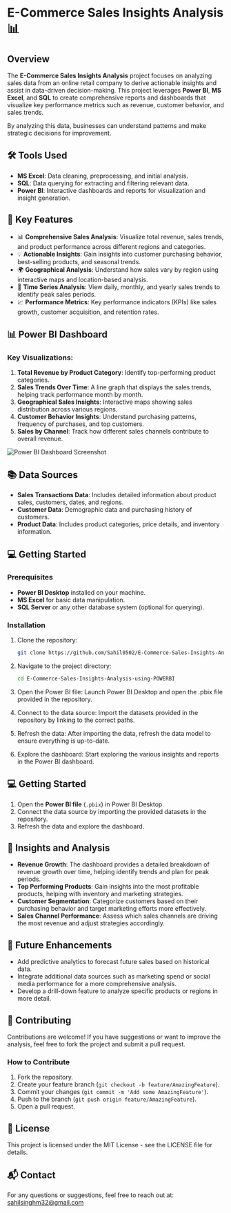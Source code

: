 # E-Commerce Sales Insights Analysis 📊

## Overview

The **E-Commerce Sales Insights Analysis** project focuses on analyzing sales data from an online retail company to derive actionable insights and assist in data-driven decision-making. This project leverages **Power BI**, **MS Excel**, and **SQL** to create comprehensive reports and dashboards that visualize key performance metrics such as revenue, customer behavior, and sales trends.

By analyzing this data, businesses can understand patterns and make strategic decisions for improvement.

## 🛠 Tools Used

- **MS Excel**: Data cleaning, preprocessing, and initial analysis.
- **SQL**: Data querying for extracting and filtering relevant data.
- **Power BI**: Interactive dashboards and reports for visualization and insight generation.

## 🚀 Key Features

- 📊 **Comprehensive Sales Analysis**: Visualize total revenue, sales trends, and product performance across different regions and categories.
- 💡 **Actionable Insights**: Gain insights into customer purchasing behavior, best-selling products, and seasonal trends.
- 🌍 **Geographical Analysis**: Understand how sales vary by region using interactive maps and location-based analysis.
- 📅 **Time Series Analysis**: View daily, monthly, and yearly sales trends to identify peak sales periods.
- 📈 **Performance Metrics**: Key performance indicators (KPIs) like sales growth, customer acquisition, and retention rates.

## 📊 Power BI Dashboard

### Key Visualizations:
1. **Total Revenue by Product Category**: Identify top-performing product categories.
2. **Sales Trends Over Time**: A line graph that displays the sales trends, helping track performance month by month.
3. **Geographical Sales Insights**: Interactive maps showing sales distribution across various regions.
4. **Customer Behavior Insights**: Understand purchasing patterns, frequency of purchases, and top customers.
5. **Sales by Channel**: Track how different sales channels contribute to overall revenue.

![Power BI Dashboard Screenshot](./images/dashboard_screenshot.png)

## 📚 Data Sources

- **Sales Transactions Data**: Includes detailed information about product sales, customers, dates, and regions.
- **Customer Data**: Demographic data and purchasing history of customers.
- **Product Data**: Includes product categories, price details, and inventory information.

## 💻 Getting Started

### Prerequisites

- **Power BI Desktop** installed on your machine.
- **MS Excel** for basic data manipulation.
- **SQL Server** or any other database system (optional for querying).

### Installation

1. Clone the repository:

   ```bash
   git clone https://github.com/Sahil0502/E-Commerce-Sales-Insights-Analysis-using-POWERBI.git

2. Navigate to the project directory:

   ```bash
   cd E-Commerce-Sales-Insights-Analysis-using-POWERBI

3. Open the Power BI file: Launch Power BI Desktop and open the .pbix file provided in the repository.

4. Connect to the data source: Import the datasets provided in the repository by linking to the correct paths.

5. Refresh the data: After importing the data, refresh the data model to ensure everything is up-to-date.

6. Explore the dashboard: Start exploring the various insights and reports in the Power BI dashboard.

## 💻 Getting Started

1. Open the **Power BI file** (`.pbix`) in Power BI Desktop.
2. Connect the data source by importing the provided datasets in the repository.
3. Refresh the data and explore the dashboard.

## 🎯 Insights and Analysis

- **Revenue Growth**: The dashboard provides a detailed breakdown of revenue growth over time, helping identify trends and plan for peak periods.
- **Top Performing Products**: Gain insights into the most profitable products, helping with inventory and marketing strategies.
- **Customer Segmentation**: Categorize customers based on their purchasing behavior and target marketing efforts more effectively.
- **Sales Channel Performance**: Assess which sales channels are driving the most revenue and adjust strategies accordingly.

## 🔧 Future Enhancements

- Add predictive analytics to forecast future sales based on historical data.
- Integrate additional data sources such as marketing spend or social media performance for a more comprehensive analysis.
- Develop a drill-down feature to analyze specific products or regions in more detail.

## 🤝 Contributing

Contributions are welcome! If you have suggestions or want to improve the analysis, feel free to fork the project and submit a pull request.

### How to Contribute

1. Fork the repository.
2. Create your feature branch (`git checkout -b feature/AmazingFeature`).
3. Commit your changes (`git commit -m 'Add some AmazingFeature'`).
4. Push to the branch (`git push origin feature/AmazingFeature`).
5. Open a pull request.

## 📝 License

This project is licensed under the MIT License - see the LICENSE file for details.

## 📬 Contact

For any questions or suggestions, feel free to reach out at:  
sahilsinghm32@gmail.com

